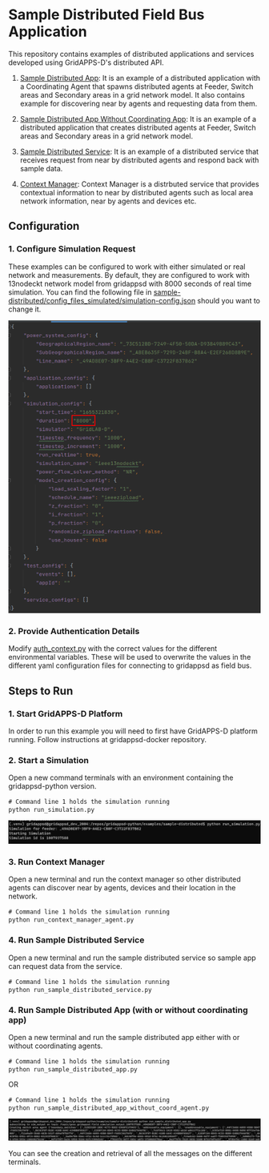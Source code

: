 # Sample Distributed Field Bus Application

This repository contains examples of distributed applications and services developed using GridAPPS-D's distributed API.

1. [Sample Distributed App](https://github.com/GRIDAPPSD/gridappsd-sample-distributed-app/blob/after_test/run_sample_distributed_app.py):
   It is an example of a distributed application with a Coordinating Agent that spawns distributed agents at Feeder, Switch areas and
   Secondary areas in a grid network model. It also contains example for discovering near by agents and requesting data from them.

2. [Sample Distributed App Without Coordinating App](<https://github.com/GRIDAPPSD/gridappsd-sample-distributed-app/blob/after_test/run_sample_distributed_app_without_coord_agent.py>):
   It is an example of a distributed application that creates distributed agents at Feeder, Switch areas and Secondary areas in a grid network model.

3. [Sample Distributed Service](https://github.com/GRIDAPPSD/gridappsd-sample-distributed-app/blob/after_test/run_sample_distributed_service.py):
   It is an example of a distributed service that receives request from near by distributed agents and respond back with sample data.

4. [Context Manager](https://github.com/GRIDAPPSD/gridappsd-sample-distributed-app/blob/after_test/run_context_mananger_agent.py): Context Manager
   is a distrbuted service that provides contextual information to near by distributed agents such as local area network information, near by agents and devices etc.

## Configuration

### 1. Configure Simulation Request

These examples can be configured to work with either simulated or real network and measurements. By default, they are configured to work with 13nodeckt
network model from gridappsd with 8000 seconds of real time simulation.  You can find the following file in
[sample-distributed/config_files_simulated/simulation-config.json](config_files_simulated/simulation-config.json) should you want to change it.

![Simulation Configuration](images/ieee-13-node-sim.png)

### 2. Provide Authentication Details

Modify [auth_context.py](https://github.com/GRIDAPPSD/gridappsd-sample-distributed-app/blob/after_test/auth_context.py) with the correct values for the different environmental variables.  These will be used
to overwrite the values in the different yaml configuration files for connecting to gridappsd as field bus.

## Steps to Run

### 1. Start GridAPPS-D Platform

In order to run this example you will need to first have GridAPPS-D platform running.  Follow instructions at gridappsd-docker repository.

### 2. Start a Simulation

Open a new command terminals with an environment containing the gridappsd-python version.

```commandline
# Command line 1 holds the simulation running
python run_simulation.py
```

![Run Simulation Output](images/run-simulation-output.png)

### 3. Run Context Manager

Open a new terminal and run the context manager so other distributed agents can discover near by agents, devices and their location in the network.

```commandline
# Command line 1 holds the simulation running
python run_context_manager_agent.py
```

### 4. Run Sample Distributed Service

Open a new terminal and run the sample distributed service so sample app can request data from the service.

```commandline
# Command line 1 holds the simulation running
python run_sample_distributed_service.py
```

### 4. Run Sample Distributed App (with or without coordinating app)

Open a new terminal and run the sample distributed app either with or without coordinating agents.

```commandline
# Command line 1 holds the simulation running
python run_sample_distributed_app.py
```

OR

```commandline
# Command line 1 holds the simulation running
python run_sample_distributed_app_without_coord_agent.py
```

![Run Distributed App](images/run-distributed-app.png)

You can see the creation and retrieval of all the messages on the different terminals.
